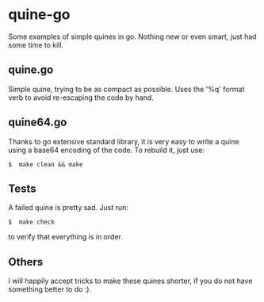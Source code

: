 quine-go
========

Some examples of simple quines in go.
Nothing new or even smart, just had some time to kill.

quine.go
--------

Simple quine, trying to be as compact as possible.
Uses the '%q' format verb to avoid re-escaping the code by hand.

quine64.go
----------

Thanks to go extensive standard library, it is very easy to write a quine
using a base64 encoding of the code. To rebuild it, just use:

    $  make clean && make

Tests
-----

A failed quine is pretty sad.
Just run:

    $  make check

to verify that everything is in order.

Others
------

I will happily accept tricks to make these quines shorter, if you do
not have something better to do :).
